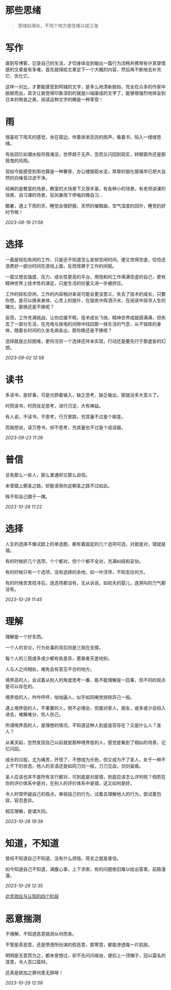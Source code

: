 # 那些思绪


> 思绪如潮水，不找个地方接住难以成江海

# 写作

直到写博客，记录自己的生活，才切身体会到输出一篇行为流畅并携带些许真挚情感的文章是有多难，首先就得给文章定下一个大概的内容，然后再不断地去补充它、优化它。

这样一对比，才更能感受到阿城的文字，是多么地清新脱俗，完全在众多的作家中脱颖而出，其次让我觉得印象深刻的就是川端康成的文字了，能够很强烈地体会到日本的物哀之美，阅读这种文字的确是一种享受！


# 雨

很喜欢下雨天的感觉，坐在窗边，伴着淅淅沥沥的雨声，看着书，陷入一缕缕思绪。

有些回忆如潮水般将我淹没，世界趋于无声，忽而又闪回到现实，转眼窗外还是那摇曳的风雨。

现如今能感受到雨也算是一种奢侈，办公楼钢筋水泥，厚厚的钢化玻璃早已把大自然的白噪音过滤干净。

经典的是教室的场景，教室的大场景下又很丰富，有各种小的场景，有老师讲课的场景、自习课的场景，狂风暴雨下停电的晚自习...

酷暑，遇上下雨的天，睡觉会很舒服，天然的催眠曲，空气湿度的回升，睡觉的好时节啊！

*2023-08-19 21:58*

# 选择

一面是轻松有闲的工作，只是还不知道怎么安排空闲时间，便又觉得空虚，恰恰还浪费好一部分时间在游戏上面，反而怪罪于工作的闲赋。

一面又想去强度、压力、成长性更高的平台，用饱和的工作填满空虚的自己，更有精神世界上技术性的满足，只是生活的份量又进一步被挤压。

工作的轻松空闲，工作的内容相对来说可能会更没意义，失去了技术的成长，只要你想，是可以换来身体、心灵上的提升，在锻炼中挥洒汗水，在阅读中探寻人生的曙光，那换还是不换呢？

反而，工作充满挑战，让你应接不暇，技术成长飞快，精神世界成就感满满，但失去了一部分生活，在充电与放电的间隙中找回那一抹生活的气息，从不锻炼的身体，随着长时间的久坐毛病各出，那你换还是不换呢？

选择就是比较困难，更何况另一个选择还并未实现，行动还是要先行于那虚妄的幻想。

*2023-09-02 12:58* 

# 读书

多读书，是好事，可是光顾着输入，缺乏思考，缺乏输出，那就没多大意义了。

时而读书，时而驻足思考，进行沉淀，大有裨益。

有人说，不读书，不思考，行万里路，充其量不过是个邮差。

而我想说，读万卷书，却不思考，充其量也不过是个阅读器。

*2023-09-23 11:26* 

# 普信

总有那么一些人，那么普通却又那么自信。

未曾踏上朝圣之路，却能语焉你这朝圣之路不过如此。

殊不知自己圃于一隅。

*2023-10-28 11:22* 

# 选择

人生的选择不像试题上的单选题，都有着固定的几个选项可选，对就是对，错就是错。

有的时候好几个选项，个个都对，但个个都不全对，充满纠结和妥协。

有的时候只有一个选项，没有选择的余地，如一叶浮萍，不知去往何方。

有的时候苦苦找寻后，连选项都没有，无从诉说，如初夭的婴儿，连哭叫的力气都没有。

*2023-10-28 11:45* 

# 理解

理解是一个好东西。

一个人的言论，行为处事的背后则是三观在支撑。

每个人的三观或多或少都有些差异，更甚者天差地别。

人与人之间相处，难免会有意见不合的地方。

境界高的人，会试着从别人的角度思考一番，能不能理解是一回事，但不同的观点是可以存在的。

境界低的人，咋咋呼呼，咄咄逼人，似乎如同阉党排除异己一般。

遇上境界低的人，不重要的人，倒不必理会，但面对家人、朋友，或多或少会陷入进去，难解难分，伤人伤己。

所谓境界高的人，是理想的情况，不知道这种人到底是否存在？又是什么人？圣人？

从某天起，忽然发现自己以前就是那种境界低的人，感觉是看到了相似的场景，记忆闪回。

成长的过程，尤为痛苦，开悟了，不想成为乐色，但又成为不了圣人，处于一种不上不下的状态，他人的言语还是如同刀剑一般，刀刀见血，剑剑留痕。

圣人应该也并不是所有言行都对，可到底是对是错，到底应该怎么评判呢？倘若在你的评价体系中是对，在别人的评价体系中是错，这又如何是好。

令人时常怀疑自己的观点，审视自己的行为，试着去理解他人的行为，尝试着包容，容忍差异。

相互理解，是谓大同。

*2023-10-28 19:38* 

# 知道，不知道

曾经不知道自己不知道，没有什么烦恼，简言之就是普信。

如今知道自己不知道，满腹心事，上下求索，有的问题依旧难以给出答案，前路漫漫。

*2023-10-29 12:35*

[达克效应与认知的四个阶段](https://zhuanlan.zhihu.com/p/125989955)

# 恶意揣测

不理解，不知道恶意揣测从何而来。

不管是真恶意，还是愤懑所扮演的假恶意，那寒意，都能渗透每一片肌肤。

明明是无意而为之，都未曾想过，却不先问问缘由，便扣上一顶帽子，冠以莫名的深意，令人百口莫辩。

还真是欲加之罪何患无辞呀！

*2023-10-29 12:56*
